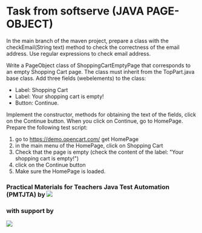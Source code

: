 # Task from softserve (JAVA PAGE-OBJECT)
 
In the main branch of the maven project, prepare a class with the checkEmail(String text) method to check the correctness of the email address. Use regular expressions to check email address.

Write a PageObject class of ShoppingCartEmptyPage that corresponds to an empty Shopping Cart page.
The class must inherit from the TopPart.java base class.
Add three fields (webelements) to the class:
- Label: Shopping Cart
- Label: Your shopping cart is empty!
- Button: Continue.

Implement the constructor, methods for obtaining the text of the fields, click on the Continue button.
When you click on Continue, go to HomePage.
Prepare the following test script:
1. go to https://demo.opencart.com/ get HomePage
2. in the main menu of the HomePage, click on Shopping Cart
3. Check that the page is empty (check the content of the label: "Your shopping cart is empty!")
4. click on the Continue button
5. Make sure the HomePage is loaded.

### Practical Materials for Teachers Java Test Automation (PMTJTA) by [![](https://upload.wikimedia.org/wikipedia/commons/1/13/SoftServe_logo_2017.svg)](https://www.softserveinc.com)
### with support by
[![](https://emergency.mon.gov.ua/wp-content/themes/emergency/img/mon_logo_black_eng.png)](https://mon.gov.ua/eng)